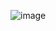 ![image](https://github.com/jaxon93/CarPredictionLinearRegression/assets/83020158/5a344695-2877-4ba9-8255-c64c4285d1e5)
